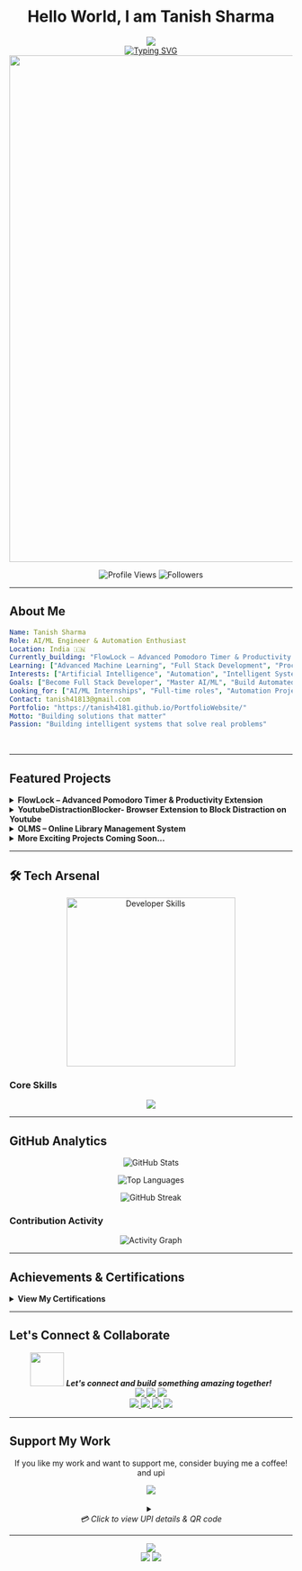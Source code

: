 # <div align="center">Hello World, I am Tanish Sharma</div>

<div align="center">
  <img src="https://capsule-render.vercel.app/api?type=waving&color=gradient&customColorList=6,11,20&height=180&section=header&text=AI%2FML%20Engineer&fontSize=42&fontColor=ffffff&animation=twinkling&fontAlignY=32&desc=Automating%20the%20Future%20%7C%20Building%20Intelligent%20Solutions&descAlignY=51&descAlign=50" />
</div>

<div align="center">
  <a href="https://git.io/typing-svg">
    <img src="https://readme-typing-svg.demolab.com?font=Fira+Code&weight=600&size=22&pause=1000&color=0E75B6&center=true&vCenter=true&random=false&width=600&lines=AI%2FML+Engineer;Automation+Enthusiast;Aspiring+Full+Stack+Developer;Problem+Solver" alt="Typing SVG" />
  </a>
</div>

<div align="center">
  <img src="https://user-images.githubusercontent.com/74038190/212284100-561aa473-3905-4a80-b561-0d28506553ee.gif" width="900">
</div>

<p align="center">
  <img src="https://komarev.com/ghpvc/?username=tanish4181&label=Profile%20views&color=0e75b6&style=for-the-badge" alt="Profile Views" />
  <img src="https://img.shields.io/github/followers/tanish4181?style=for-the-badge&color=0e75b6&labelColor=1c1c1c" alt="Followers" />
</p>

---

## **About Me**



```yaml
Name: Tanish Sharma
Role: AI/ML Engineer & Automation Enthusiast
Location: India 🇮🇳
Currently_building: "FlowLock – Advanced Pomodoro Timer & Productivity Extension"
Learning: ["Advanced Machine Learning", "Full Stack Development", "Process Automation"]
Interests: ["Artificial Intelligence", "Automation", "Intelligent Systems"]
Goals: ["Become Full Stack Developer", "Master AI/ML", "Build Automated Solutions"]
Looking_for: ["AI/ML Internships", "Full-time roles", "Automation Projects"]
Contact: tanish41813@gmail.com
Portfolio: "https://tanish4181.github.io/PortfolioWebsite/"
Motto: "Building solutions that matter"
Passion: "Building intelligent systems that solve real problems"
```

<br clear="both"/>

---

## **Featured Projects**

<details>
<summary><b>FlowLock – Advanced Pomodoro Timer & Productivity Extension</b></summary>
<br>

**Tech Stack:**
<p>
<img src="https://img.shields.io/badge/JavaScript-F7DF1E?style=for-the-badge&logo=javascript&logoColor=black" />
<img src="https://img.shields.io/badge/HTML5-E34F26?style=for-the-badge&logo=html5&logoColor=white" />
<img src="https://img.shields.io/badge/CSS3-1572B6?style=for-the-badge&logo=css3&logoColor=white" />
<img src="https://img.shields.io/badge/Chrome%20Extension-4285F4?style=for-the-badge&logo=googlechrome&logoColor=white" />
</p>

**✨ Key Features:**
**Core Timer Functionality**
- **Focus Sessions**: 25-minute focus periods (customizable)
- **Short Breaks**: 5-minute breaks between sessions (customizable)  
- **Long Breaks**: 15-minute breaks after 4 sessions (customizable)
- **Auto-start**: Automatically start breaks and focus sessions
- **Session Tracking**: Keep track of completed sessions

**Productivity Features**
- **Task Management**: Add and track tasks for each session
- **Website Blocking**: Block distracting websites during focus time
- **YouTube Integration**: Automatically pause videos and hide distractions
- **Break Enforcement**: Overlay to ensure you take proper breaks

**Statistics & Analytics**
- **Daily Statistics**: Track focus time, sessions, and break adherence
- **Productivity Score**: Get insights into your productivity patterns
- **Export Data**: Export your statistics for analysis
- **Visual Charts**: See your progress with interactive charts

**Customization**
- **Flexible Settings**: Customize timer durations and behavior
- **Notification Control**: Desktop notifications and sound alerts
- **Break Enforcement**: Choose how strictly breaks are enforced
- **Data Privacy**: All data stored locally on your device
- **Many advanced features under development**

**🔗 Links:**
<p>
<a href="#" target="_blank">
  <img src="https://img.shields.io/badge/View%20Repository-100000?style=for-the-badge&logo=github&logoColor=white" />
</a>
<a href="https://chromewebstore.google.com/detail/lfemlbobpkcpehfkjgeaikoocdhijjkj?utm_source=item-share-cb" target="_blank">
  <img src="https://img.shields.io/badge/Live%20Extension-FF6B6B?style=for-the-badge&logo=chrome&logoColor=white" />
</a>
</p>

</details>

<details>
<summary><b>YoutubeDistractionBlocker- Browser Extension to Block Distraction on Youtube</b></summary>
<br>

**Tech Stack:**
<p>
<img src="https://img.shields.io/badge/JavaScript-F7DF1E?style=for-the-badge&logo=javascript&logoColor=black" />
<img src="https://img.shields.io/badge/HTML5-E34F26?style=for-the-badge&logo=html5&logoColor=white" />
<img src="https://img.shields.io/badge/CSS3-1572B6?style=for-the-badge&logo=css3&logoColor=white" />
<img src="https://img.shields.io/badge/Chrome%20Extension-4285F4?style=for-the-badge&logo=googlechrome&logoColor=white" />
</p>

**✨ Key Features:**
- **Hide Recommendations**: Block YouTube's sidebar recommendations to prevent distractions
- **Hide Comments**: Remove comment sections to maintain focus on content
- **Hide All Shorts**: Completely block YouTube Shorts to avoid mindless scrolling  
- **Hide Main Feed**: Remove the main feed/homepage for distraction-free browsing
- **Hide Live Chat**: Disable live chat during streams for better concentration
- **Hide Video Titles**: Hide video titles to reduce clickbait temptation
- **Hide Channel Names**: Remove channel names to focus purely on content
- **Instant Application**: Apply all changes without needing to refresh the page
- **Minimal & Lightweight**: Clean interface with minimal resource usage

**🔗 Links:**
<p>
<a href="https://github.com/tanish4181/YoutubeDistractionBlocker" target="_blank">
  <img src="https://img.shields.io/badge/View%20Repository-100000?style=for-the-badge&logo=github&logoColor=white" />
</a>
<a href="https://chromewebstore.google.com/detail/goonppdhiahdffbbifegmpgickeedobl?utm_source=item-share-cb" target="_blank">
  <img src="https://img.shields.io/badge/Live%20Extension-FF6B6B?style=for-the-badge&logo=chrome&logoColor=white" />
</a>
</p>

</details>

<details>
<summary><b> OLMS – Online Library Management System</b></summary>
<br>

**Tech Stack:**
<p>
<img src="https://img.shields.io/badge/HTML5-E34F26?style=for-the-badge&logo=html5&logoColor=white" />
<img src="https://img.shields.io/badge/CSS3-1572B6?style=for-the-badge&logo=css3&logoColor=white" />
<img src="https://img.shields.io/badge/JavaScript-F7DF1E?style=for-the-badge&logo=javascript&logoColor=black" />
<img src="https://img.shields.io/badge/PHP-777BB4?style=for-the-badge&logo=php&logoColor=white" />
<img src="https://img.shields.io/badge/MySQL-005C84?style=for-the-badge&logo=mysql&logoColor=white" />
</p>

**✨ Key Features:**
-  Complete book management system (Add/Edit/Delete)
-  Separate dashboards for Admin and Students
-  Advanced search by title, author, or category
-  Automated issue/return tracking with fine calculation
-  Learning history of Student and analytics page for Student and Admin

**🔗 Links:**
<p>
<a href="https://github.com/tanish4181/OLMS-Online-Library-Management-System" target="_blank">
  <img src="https://img.shields.io/badge/View%20Repository-100000?style=for-the-badge&logo=github&logoColor=white" />
</a>
<a href="https://olms.great-site.net/" target="_blank">
  <img src="https://img.shields.io/badge/Live%20Demo-4CAF50?style=for-the-badge&logo=web&logoColor=white" />
</a>
<a href="https://github.com/tanish4181/OLMS-Online-Library-Management-System/blob/main/README.md" target="_blank">
  <img src="https://img.shields.io/badge/Know%20About%20Project-4FC08D?style=for-the-badge&logo=readthedocs&logoColor=white" />
</a>
</p>

</details>

<details>
<summary><b> More Exciting Projects Coming Soon...</b></summary>
<br>

In Progress

</details>

---

## 🛠 **Tech Arsenal**

<div align="center">
  <img src="https://media.giphy.com/media/SWoSkN6DxTszqIKEqv/giphy.gif" alt="Developer Skills" width="300"/>
</div>

### **Core Skills**
<p align="center">
  <img src="https://skillicons.dev/icons?i=c,cpp,py,html,css,js,php,bootstrap,git,postman,mysql&theme=dark" />
</p>



---

##  **GitHub Analytics**

<div align="center">
  
![GitHub Stats](https://github-readme-stats.vercel.app/api?username=tanish4181&show_icons=true&theme=radical&hide_border=true&count_private=true)

![Top Languages](https://github-readme-stats.vercel.app/api/top-langs/?username=tanish4181&layout=compact&theme=radical&hide_border=true)

</div>

<div align="center">
  
<img src="https://github-readme-streak-stats-salesp07.vercel.app/?user=tanish4181&theme=radical&hide_border=true" alt="GitHub Streak" />

</div>



### **Contribution Activity**

<div align="center">
  
![Activity Graph](https://github-readme-activity-graph.vercel.app/graph?username=tanish4181&theme=react-dark&hide_border=true&area=true)

</div>

---

##  **Achievements & Certifications**

<details>
<summary><b> View My Certifications</b></summary>
<br>

**🎓 Completed Courses:**
- **CS50x - Introduction to Computer Science** | Harvard University
- **Programming Fundamentals** | Self-paced Learning
- **Web Development Basics** | Multiple Platforms

** Coding Milestones:**
- ⭐ 2+ Years of Programming Experience
- 🚀 10+ Projects Successfully Completed
- 💻 Active Open Source Contributor

</details>

---

##  **Let's Connect & Collaborate**

<div align="center">
  <img src="https://media.giphy.com/media/LnQjpWaON8nhr21vNW/giphy.gif" width="60"> <em><b>Let's connect and build something amazing together!</b></em>
</div>

<div align="center">
  <a href="mailto:tanish41813@gmail.com">
    <img src="https://img.shields.io/badge/Gmail-D14836?style=for-the-badge&logo=gmail&logoColor=white" />
  </a>
  <a href="https://tanish4181.github.io/PortfolioWebsite/" target="_blank">
    <img src="https://img.shields.io/badge/Portfolio-FF5722?style=for-the-badge&logo=google-chrome&logoColor=white" />
  </a>
  <a href="https://twitter.com/tanish4181" target="_blank">
    <img src="https://img.shields.io/badge/Twitter-1DA1F2?style=for-the-badge&logo=twitter&logoColor=white" />
  </a>
</div>

<div align="center">
  <a href="https://www.leetcode.com/tanish4181" target="_blank">
    <img src="https://img.shields.io/badge/LeetCode-FFA116?style=for-the-badge&logo=leetcode&logoColor=white" />
  </a>
  <a href="https://stackoverflow.com/users/tanish4181" target="_blank">
    <img src="https://img.shields.io/badge/Stack%20Overflow-FE7A16?style=for-the-badge&logo=stackoverflow&logoColor=white" />
  </a>
  <a href="https://medium.com/@tanish4181" target="_blank">
    <img src="https://img.shields.io/badge/Medium-12100E?style=for-the-badge&logo=medium&logoColor=white" />
  </a>
  <a href="https://www.youtube.com/@Tanish4181y" target="_blank">
    <img src="https://img.shields.io/badge/YouTube-FF0000?style=for-the-badge&logo=youtube&logoColor=white" />
  </a>
</div>

---

##  **Support My Work**

<div align="center">
  <p>If you like my work and want to support me, consider buying me a coffee! and upi</p>
  <a href="https://www.buymeacoffee.com/tanish4181">
    <img src="https://img.shields.io/badge/Buy%20Me%20A%20Coffee-FFDD00?style=for-the-badge&logo=buymeacoffee&logoColor=black" />
  </a>
  <br><br>
  <details>
    <summary>
      <div align="center">
        <em>💳 Click to view UPI details & QR code</em>
      </div>
    </summary>
    <br>
    <div align="center">
      <h3>🇮🇳 UPI Payment Details</h3>
      <br>
      <table align="center">
        <tr>
          <td align="center">
            <h4>📱 UPI ID</h4>
            <kbd>tanish.sharma06@axl</kbd>
            <br><br>
            <em>Copy this ID to any UPI app</em>
          </td>
          <td align="center">
            <h4>📱 QR Code</h4>
            <img src="https://api.qrserver.com/v1/create-qr-code/?size=150x150&data=upi://pay?pa=tanish.sharma06@axl%26pn=Tanish%2520Sharma%26cu=INR" alt="UPI QR Code" />
            <br>
            <em>Scan with any UPI app</em>
          </td>
        </tr>
      </table>
      <br>
      <p>
        <img src="https://img.shields.io/badge/Supports-PhonePe-663399?style=flat-square&logo=phonepe&logoColor=white" />
        <img src="https://img.shields.io/badge/Supports-GooglePay-4285F4?style=flat-square&logo=googlepay&logoColor=white" />
        <img src="https://img.shields.io/badge/Supports-Paytm-1C2C94?style=flat-square&logo=paytm&logoColor=white" />
      </p>
      <p><em>💡 Works with all major UPI applications in India</em></p>
    </div>
  </details>
</div>

---

<div align="center">
  <img src="https://capsule-render.vercel.app/api?type=waving&color=gradient&customColorList=6,11,20&height=100&section=footer&animation=twinkling" />
</div>

<div align="center">
  <img src="https://img.shields.io/badge/Made%20by-Tanish%20Sharma-red?style=for-the-badge" />
  <img src="https://img.shields.io/badge/Open%20Source-💚-green?style=for-the-badge" />
</div>

